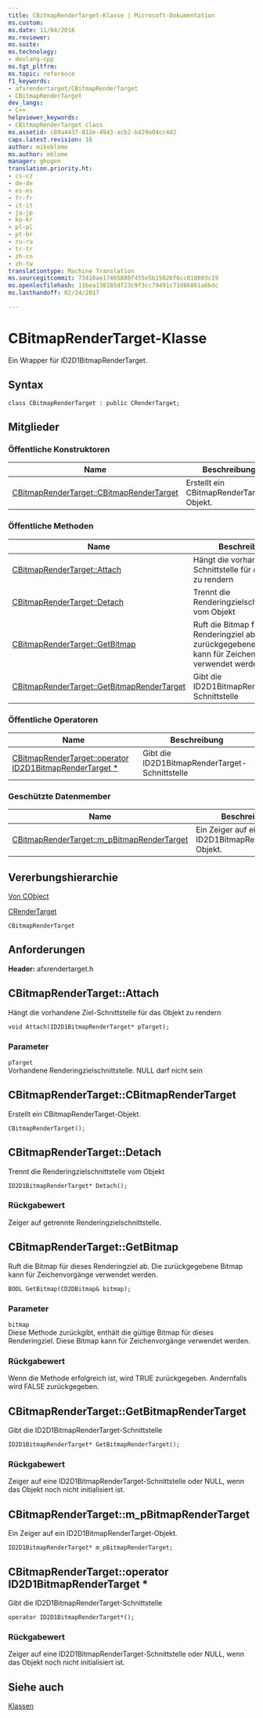 ```yaml
---
title: CBitmapRenderTarget-Klasse | Microsoft-Dokumentation
ms.custom: 
ms.date: 11/04/2016
ms.reviewer: 
ms.suite: 
ms.technology:
- devlang-cpp
ms.tgt_pltfrm: 
ms.topic: reference
f1_keywords:
- afxrendertarget/CBitmapRenderTarget
- CBitmapRenderTarget
dev_langs:
- C++
helpviewer_keywords:
- CBitmapRenderTarget class
ms.assetid: c89a4437-812e-4943-acb2-b429a04cc4d2
caps.latest.revision: 16
author: mikeblome
ms.author: mblome
manager: ghogen
translation.priority.ht:
- cs-cz
- de-de
- es-es
- fr-fr
- it-it
- ja-jp
- ko-kr
- pl-pl
- pt-br
- ru-ru
- tr-tr
- zh-cn
- zh-tw
translationtype: Machine Translation
ms.sourcegitcommit: 73410ae17465880f455e5b15026f6cc010803c19
ms.openlocfilehash: 11bea138185df23c9f3cc79491c71d86861a6bdc
ms.lasthandoff: 02/24/2017

---
```

# <a name="cbitmaprendertarget-class"></a>CBitmapRenderTarget-Klasse
Ein Wrapper für ID2D1BitmapRenderTarget.  
  
## <a name="syntax"></a>Syntax  
  
```  
class CBitmapRenderTarget : public CRenderTarget;  
```  
  
## <a name="members"></a>Mitglieder  
  
### <a name="public-constructors"></a>Öffentliche Konstruktoren  
  
|Name|Beschreibung|  
|----------|-----------------|  
|[CBitmapRenderTarget::CBitmapRenderTarget](#cbitmaprendertarget)|Erstellt ein CBitmapRenderTarget-Objekt.|  
  
### <a name="public-methods"></a>Öffentliche Methoden  
  
|Name|Beschreibung|  
|----------|-----------------|  
|[CBitmapRenderTarget::Attach](#attach)|Hängt die vorhandene Ziel-Schnittstelle für das Objekt zu rendern|  
|[CBitmapRenderTarget::Detach](#detach)|Trennt die Renderingzielschnittstelle vom Objekt|  
|[CBitmapRenderTarget::GetBitmap](#getbitmap)|Ruft die Bitmap für dieses Renderingziel ab. Die zurückgegebene Bitmap kann für Zeichenvorgänge verwendet werden.|  
|[CBitmapRenderTarget::GetBitmapRenderTarget](#getbitmaprendertarget)|Gibt die ID2D1BitmapRenderTarget-Schnittstelle|  
  
### <a name="public-operators"></a>Öffentliche Operatoren  
  
|Name|Beschreibung|  
|----------|-----------------|  
|[CBitmapRenderTarget::operator ID2D1BitmapRenderTarget *](#operator_id2d1bitmaprendertarget_star)|Gibt die ID2D1BitmapRenderTarget-Schnittstelle|  
  
### <a name="protected-data-members"></a>Geschützte Datenmember  
  
|Name|Beschreibung|  
|----------|-----------------|  
|[CBitmapRenderTarget::m_pBitmapRenderTarget](#m_pbitmaprendertarget)|Ein Zeiger auf ein ID2D1BitmapRenderTarget-Objekt.|  
  
## <a name="inheritance-hierarchy"></a>Vererbungshierarchie  
 [Von CObject](../../mfc/reference/cobject-class.md)  
  
 [CRenderTarget](../../mfc/reference/crendertarget-class.md)  
  
 `CBitmapRenderTarget` 
  
## <a name="requirements"></a>Anforderungen  
 **Header:** afxrendertarget.h  
  
##  <a name="a-nameattacha--cbitmaprendertargetattach"></a><a name="attach"></a>CBitmapRenderTarget::Attach  
 Hängt die vorhandene Ziel-Schnittstelle für das Objekt zu rendern  
  
```  
void Attach(ID2D1BitmapRenderTarget* pTarget);
```  
  
### <a name="parameters"></a>Parameter  
 `pTarget`  
 Vorhandene Renderingzielschnittstelle. NULL darf nicht sein  
  
##  <a name="a-namecbitmaprendertargeta--cbitmaprendertargetcbitmaprendertarget"></a><a name="cbitmaprendertarget"></a>CBitmapRenderTarget::CBitmapRenderTarget  
 Erstellt ein CBitmapRenderTarget-Objekt.  
  
```  
CBitmapRenderTarget();
```  
  
##  <a name="a-namedetacha--cbitmaprendertargetdetach"></a><a name="detach"></a>CBitmapRenderTarget::Detach  
 Trennt die Renderingzielschnittstelle vom Objekt  
  
```  
ID2D1BitmapRenderTarget* Detach();
```  
  
### <a name="return-value"></a>Rückgabewert  
 Zeiger auf getrennte Renderingzielschnittstelle.  
  
##  <a name="a-namegetbitmapa--cbitmaprendertargetgetbitmap"></a><a name="getbitmap"></a>CBitmapRenderTarget::GetBitmap  
 Ruft die Bitmap für dieses Renderingziel ab. Die zurückgegebene Bitmap kann für Zeichenvorgänge verwendet werden.  
  
```  
BOOL GetBitmap(CD2DBitmap& bitmap);
```  
  
### <a name="parameters"></a>Parameter  
 `bitmap`  
 Diese Methode zurückgibt, enthält die gültige Bitmap für dieses Renderingziel. Diese Bitmap kann für Zeichenvorgänge verwendet werden.  
  
### <a name="return-value"></a>Rückgabewert  
 Wenn die Methode erfolgreich ist, wird TRUE zurückgegeben. Andernfalls wird FALSE zurückgegeben.  
  
##  <a name="a-namegetbitmaprendertargeta--cbitmaprendertargetgetbitmaprendertarget"></a><a name="getbitmaprendertarget"></a>CBitmapRenderTarget::GetBitmapRenderTarget  
 Gibt die ID2D1BitmapRenderTarget-Schnittstelle  
  
```  
ID2D1BitmapRenderTarget* GetBitmapRenderTarget();
```  
  
### <a name="return-value"></a>Rückgabewert  
 Zeiger auf eine ID2D1BitmapRenderTarget-Schnittstelle oder NULL, wenn das Objekt noch nicht initialisiert ist.  
  
##  <a name="a-namempbitmaprendertargeta--cbitmaprendertargetmpbitmaprendertarget"></a><a name="m_pbitmaprendertarget"></a>CBitmapRenderTarget::m_pBitmapRenderTarget  
 Ein Zeiger auf ein ID2D1BitmapRenderTarget-Objekt.  
  
```  
ID2D1BitmapRenderTarget* m_pBitmapRenderTarget;  
```  
  
##  <a name="a-nameoperatorid2d1bitmaprendertargetstara--cbitmaprendertargetoperator-id2d1bitmaprendertarget"></a><a name="operator_id2d1bitmaprendertarget_star"></a>CBitmapRenderTarget::operator ID2D1BitmapRenderTarget *  
 Gibt die ID2D1BitmapRenderTarget-Schnittstelle  
  
```  
operator ID2D1BitmapRenderTarget*();
```   
  
### <a name="return-value"></a>Rückgabewert  
 Zeiger auf eine ID2D1BitmapRenderTarget-Schnittstelle oder NULL, wenn das Objekt noch nicht initialisiert ist.  
  
## <a name="see-also"></a>Siehe auch  
 [Klassen](../../mfc/reference/mfc-classes.md)

